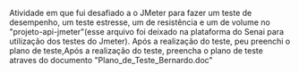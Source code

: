 Atividade em que fui desafiado a o JMeter para fazer um teste de desempenho, um teste estresse,
um de resistência e um de volume no "projeto-api-jmeter"(esse arquivo foi deixado na plataforma do Senai para utilização dos testes do Jmeter).
Após a realização do teste, peu preenchi o plano de teste,Após a realização do teste, preencha o plano de teste
atraves do documento "Plano_de_Teste_Bernardo.doc"
